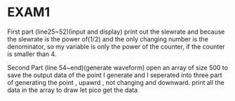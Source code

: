 # EXAM1
First part (line25~52)(input and display)
print out the slewrate and because the slewrate is the power of(1/2)
and the only changing number is the denominator, so my variable is only the power of the counter, if the counter is smaller than 4.

Second Part (line 54~end)(generate waveform)
open an array of size 500 to save the output data of the point I generate
and I seperated into three part of generating the point , upawrd , not changing and downward. print all the data in the array to draw let pico get the data




